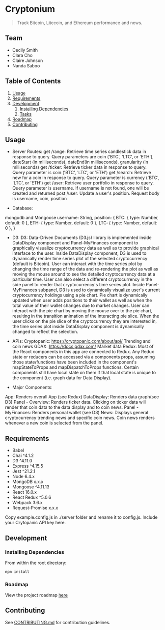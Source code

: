 
# Cryptonium

> Track Bitcoin, Litecoin, and Ethereum performance and news.

## Team

  - Cecily Smith
  - Clara Cho
  - Claire Johnson
  - Nanda Saboo

## Table of Contents

1. [Usage](#Usage)
1. [Requirements](#requirements)
1. [Development](#development)
    1. [Installing Dependencies](#installing-dependencies)
    1. [Tasks](#tasks)
1. [Roadmap](#roadmap)
1. [Contributing](#contributing)

## Usage

- Server Routes:
get /range: Retrieve time series candlestick data in response to query. Query parameters are coin ('BTC', 'LTC', or 'ETH'), dateStart (in milliseconds), dateEnd(in milliseconds), granularity (in milliseconds)
get /ticker: Retrieve ticker data in response to query. Query parameter is coin ('BTC', 'LTC', or 'ETH')
get /search: Retrieve new for a coin in response to query. Query parameter is currency ('BTC', 'LTC', or 'ETH')
get /user: Retrieve user portfolio in response to query. Query parameter is username. If username is not found, one will be created and returned
post /user: Update a user's position. Request body is username, coin, position

- Database:

mongodb and Mongoose
username: String, position: { BTC: { type: Number, default: 0 }, ETH: { type: Number, default: 0 }, LTC: { type: Number, default: 0 }, }

- D3: D3: Data-Driven Documents (D3.js) library is implemented inside DataDisplay component and Panel-MyFinances component to graphically visualize cryptocurrency data as well as to provide graphical interface to the user. Inside DataDisplay component, D3 is used to dynamically render time series plot of the selected cryptocurrency (default is Bitcoin). User can interact with the time series plot by changing the time range of the data and re-rendering the plot as well as moving the mouse around to see the detailed cryptocurrency data at a particular time. User can also select a different cryptocurrency in the side panel to render that cryptocurrency's time series plot. Inside Panel-MyFinances subpanel, D3 is used to dynamically visualize user's current cryptocurrency holdings using a pie chart. Pie chart is dynamically updated when user adds positions to their wallet as well as when the total value of their wallet changes due to market changes. User can interact with the pie chart by moving the mouse over to the pie chart, resulting in the transition animation of the interacting pie slice. When the user clicks on the pie slice of the cryptocurrency they are interested in, the time series plot inside DataDisplay component is dynamically changed to reflect the selection.

- APIs:
Cryptopanic: https://cryptopanic.com/about/api/
Trending and coin news
GDAX: https://docs.gdax.com/
Market data
Redux: Most of the React components in this app are connected to Redux. Any Redux state or reducers can be accessed via a components props, assuming those state/functions have been included in the component's mapStateToProps and mapDispatchToProps functions. Certain components still have local state on them if that local state is unique to the component (i.e. graph data for Data Display).

- Major Components:

App: Renders overall App (see Redux)
DataDisplay: Renders data graph(see D3)
Panel - Overview: Renders ticker data. Clicking on ticker data will render that coin data to the data display and to coin news.
Panel - MyFinances: Renders personal wallet (see D3)
News: Displays general cryptocurrency trending news and specific coin news. Coin news renders whenever a new coin is selected from the panel.

## Requirements

- Babel
- Chai ^4.1.2
- D3 ^4.11.0
- Express ^4.15.5
- Jest ^21.2.1
- Node 6.4.x
- MongoDB x.x.x
- Mongoose ^4.11.13
- React 16.0.x
- React Redux ^5.0.6
- Webpack 3.6.x
- Request-Promise x.x.x

Copy example.config.js in ./server folder and rename it to config.js. Include your Crytopanic API key here.

## Development

### Installing Dependencies

From within the root directory:

```sh
npm install
```

### Roadmap

View the project roadmap [here](LINK_TO_DOC)


## Contributing

See [CONTRIBUTING.md](CONTRIBUTING.md) for contribution guidelines.
